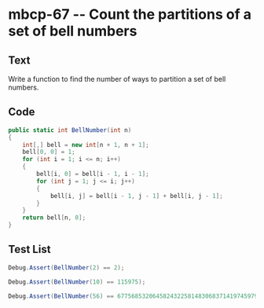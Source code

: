 # mbcp-67 -- Count the partitions of a set of bell numbers

## Text

Write a function to find the number of ways to partition a set of bell numbers.

## Code

```csharp
public static int BellNumber(int n)   
{   
    int[,] bell = new int[n + 1, n + 1];   
    bell[0, 0] = 1;   
    for (int i = 1; i <= n; i++)   
    {   
        bell[i, 0] = bell[i - 1, i - 1];   
        for (int j = 1; j <= i; j++)   
        {   
            bell[i, j] = bell[i - 1, j - 1] + bell[i, j - 1];   
        }   
    }   
    return bell[n, 0];   
}
```

## Test List

```csharp
Debug.Assert(BellNumber(2) == 2);
```

```csharp
Debug.Assert(BellNumber(10) == 115975);
```

```csharp
Debug.Assert(BellNumber(56) == 6775685320645824322581483068371419745979053216268760300);
```

